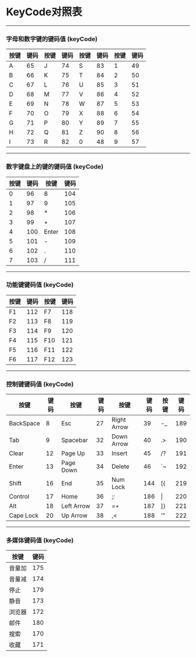 # KeyCode对照表

---

### 字母和数字键的键码值 (keyCode)

| 按键 | 键码 | 按键 | 键码 | 按键 | 键码 | 按键 | 键码 |
|----|----|----|----|----|----|----|----|
| A  | 65 | J  | 74 | S  | 83 | 1  | 49 |
| B  | 66 | K  | 75 | T  | 84 | 2  | 50 |
| C  | 67 | L  | 76 | U  | 85 | 3  | 51 |
| D  | 68 | M  | 77 | V  | 86 | 4  | 52 |
| E  | 69 | N  | 78 | W  | 87 | 5  | 53 |
| F  | 70 | O  | 79 | X  | 88 | 6  | 54 |
| G  | 71 | P  | 80 | Y  | 89 | 7  | 55 |
| H  | 72 | Q  | 81 | Z  | 90 | 8  | 56 |
| I  | 73 | R  | 82 | 0  | 48 | 9  | 57 |

---

### 数字键盘上的键的键码值 (keyCode)

| 按键 | 键码  | 按键    | 键码  |
|----|-----|-------|-----|
| 0  | 96  | 8     | 104 |
| 1  | 97  | 9     | 105 |
| 2  | 98  | \*    | 106 |
| 3  | 99  | +     | 107 |
| 4  | 100 | Enter | 108 |
| 5  | 101 | -     | 109 |
| 6  | 102 | .     | 110 |
| 7  | 103 | /     | 111 |

---

### 功能键键码值 (keyCode)

| 按键 | 键码  | 按键  | 键码  |
|----|-----|-----|-----|
| F1 | 112 | F7  | 118 |
| F2 | 113 | F8  | 119 |
| F3 | 114 | F9  | 120 |
| F4 | 115 | F10 | 121 |
| F5 | 116 | F11 | 122 |
| F6 | 117 | F12 | 123 |

---

### 控制键键码值 (keyCode)

| 按键        | 键码 | 按键         | 键码 | 按键          | 键码  | 按键   | 键码  |
|-----------|----|------------|----|-------------|-----|------|-----|
| BackSpace | 8  | Esc        | 27 | Right Arrow | 39  | -\_  | 189 |
| Tab       | 9  | Spacebar   | 32 | Down Arrow  | 40  | .>   | 190 |
| Clear     | 12 | Page Up    | 33 | Insert      | 45  | /?   | 191 |
| Enter     | 13 | Page Down  | 34 | Delete      | 46  | \`\~ | 192 |
| Shift     | 16 | End        | 35 | Num Lock    | 144 | \[{  | 219 |
| Control   | 17 | Home       | 36 | ;:          | 186 | \|   | 220 |
| Alt       | 18 | Left Arrow | 37 | =+          | 187 | ]}   | 221 |
| Cape Lock | 20 | Up Arrow   | 38 | ,<          | 188 | '"   | 222 |

---

### 多媒体键码值 (keyCode)

| 按键  | 键码  |
|-----|-----|
| 音量加 | 175 |
| 音量减 | 174 |
| 停止  | 179 |
| 静音  | 173 |
| 浏览器 | 172 |
| 邮件  | 180 |
| 搜索  | 170 |
| 收藏  | 171 |
